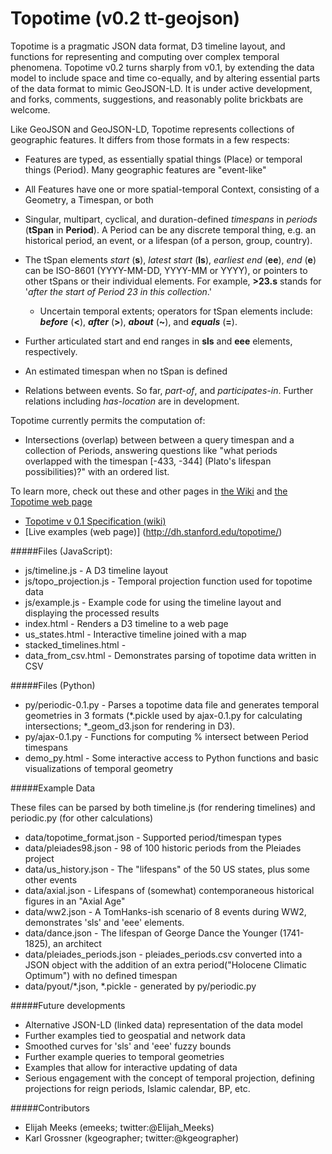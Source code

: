 Topotime (v0.2 tt-geojson)
==========================

Topotime is a pragmatic JSON data format, D3 timeline layout, and functions for representing and computing over complex temporal phenomena. Topotime v0.2 turns sharply from v0.1, by extending the data model to include space and time co-equally, and by altering essential parts of the data format to mimic GeoJSON-LD. It is under active development, and forks, comments, suggestions, and reasonably polite brickbats are welcome.

Like GeoJSON and GeoJSON-LD, Topotime represents collections of geographic features. It differs from those formats in a few respects:
* Features are typed, as essentially spatial things (Place) or temporal things (Period). Many geographic features are "event-like"
* All Features have one or more spatial-temporal Context, consisting of a Geometry, a Timespan, or both

* Singular, multipart, cyclical, and duration-defined _timespans_ in _periods_ (**tSpan** in **Period**). A Period can be any discrete temporal thing, e.g. an historical period, an event, or a lifespan (of a person, group, country).
* The tSpan elements _start_ (**s**), _latest start_ (**ls**), _earliest end_ (**ee**), _end_ (**e**) can be ISO-8601 (YYYY-MM-DD, YYYY-MM or YYYY), or pointers to other tSpans or their individual elements. For example, **>23.s** stands for '_after the start of Period 23 in this collection_.' 
  * Uncertain temporal extents; operators for tSpan elements include: **_before_** (**<**), **_after_** (**>**), **_about_** (**~**), and **_equals_** (**=**). 
* Further articulated start and end ranges in  **sls** and **eee** elements, respectively.
* An estimated timespan when no tSpan is defined
* Relations between events. So far, _part-of_, and _participates-in_. Further relations including _has-location_ are in development.
 
Topotime currently permits the computation of:

* Intersections (overlap) between between a query timespan and a collection of Periods, answering questions like "what periods overlapped with the timespan \[-433, -344\] (Plato's lifespan possibilities)?" with an ordered list.

To learn more, check out these and other pages in [the Wiki](https://github.com/ComputingPlace/topotime/wiki) and [the Topotime web page](dh.stanford.edu/topotime)

* [Topotime v 0.1 Specification (wiki)](https://github.com/ComputingPlace/topotime/wiki/Topotime-v-0.1-specification)
* [Live examples (web page)] (http://dh.stanford.edu/topotime/)

#####Files (JavaScript):

* js/timeline.js - A D3 timeline layout
* js/topo\_projection.js - Temporal projection function used for topotime data
* js/example.js - Example code for using the timeline layout and displaying the processed results
* index.html - Renders a D3 timeline to a web page
* us_states.html - Interactive timeline joined with a map
* stacked_timelines.html - 
* data_from_csv.html - Demonstrates parsing of topotime data written in CSV

#####Files (Python)
* py/periodic-0.1.py - Parses a topotime data file and generates temporal geometries in 3 formats (\*.pickle used by ajax-0.1.py for calculating intersections; \*\_geom_d3.json for rendering in D3).
* py/ajax-0.1.py - Functions for computing % intersect between Period timespans
* demo_py.html - Some interactive access to Python functions and basic visualizations of temporal geometry

#####Example Data

These files can be parsed by both timeline.js (for rendering timelines) and periodic.py (for other calculations)
* data/topotime_format.json - Supported period/timespan types
* data/pleiades98.json - 98 of 100 historic periods from the Pleiades project
* data/us_history.json - The "lifespans" of the 50 US states, plus some other events
* data/axial.json - Lifespans of (somewhat) contemporaneous historical figures in an "Axial Age"
* data/ww2.json - A TomHanks-ish scenario of 8 events during WW2, demonstrates 'sls' and 'eee' elements.
* data/dance.json - The lifespan of George Dance the Younger (1741-1825), an architect
* data/pleiades\_periods.json - pleiades\_periods.csv converted into a JSON object with the addition of an extra period("Holocene Climatic Optimum") with no defined timespan
* data/pyout/*.json, *.pickle - generated by py/periodic.py


#####Future developments
* Alternative JSON-LD (linked data) representation of the data model
* Further examples tied to geospatial and network data
* Smoothed curves for 'sls' and 'eee' fuzzy bounds
* Further example queries to temporal geometries
* Examples that allow for interactive updating of data
* Serious engagement with the concept of temporal projection, defining projections for reign periods, Islamic calendar, BP, etc.

#####Contributors
* Elijah Meeks (emeeks; twitter:@Elijah_Meeks)
* Karl Grossner (kgeographer; twitter:@kgeographer)
